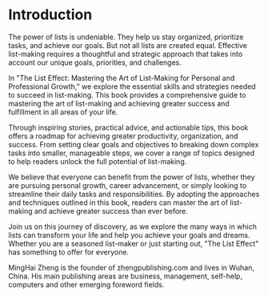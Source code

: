 # Introduction

The power of lists is undeniable. They help us stay organized, prioritize tasks, and achieve our goals. But not all lists are created equal. Effective list-making requires a thoughtful and strategic approach that takes into account our unique goals, priorities, and challenges.

In "The List Effect: Mastering the Art of List-Making for Personal and Professional Growth," we explore the essential skills and strategies needed to succeed in list-making. This book provides a comprehensive guide to mastering the art of list-making and achieving greater success and fulfillment in all areas of your life.

Through inspiring stories, practical advice, and actionable tips, this book offers a roadmap for achieving greater productivity, organization, and success. From setting clear goals and objectives to breaking down complex tasks into smaller, manageable steps, we cover a range of topics designed to help readers unlock the full potential of list-making.

We believe that everyone can benefit from the power of lists, whether they are pursuing personal growth, career advancement, or simply looking to streamline their daily tasks and responsibilities. By adopting the approaches and techniques outlined in this book, readers can master the art of list-making and achieve greater success than ever before.

Join us on this journey of discovery, as we explore the many ways in which lists can transform your life and help you achieve your goals and dreams. Whether you are a seasoned list-maker or just starting out, "The List Effect" has something to offer for everyone.


MingHai Zheng is the founder of zhengpublishing.com and lives in Wuhan, China. His main publishing areas are business, management, self-help, computers and other emerging foreword fields.
